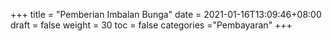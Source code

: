 +++
title = "Pemberian Imbalan Bunga"
date = 2021-01-16T13:09:46+08:00
draft = false
weight = 30
toc = false
categories ="Pembayaran"
+++